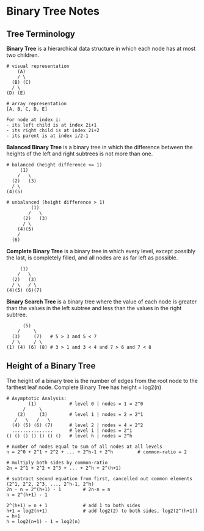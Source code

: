 # Binary Tree Notes

## Tree Terminology

**Binary Tree** is a hierarchical data structure in which each node has at most two children.

```
# visual representation
    (A)
    / \
  (B) (C)
  / \
(D) (E)

# array representation
[A, B, C, D, E]

For node at index i:
- its left child is at index 2i+1
- its right child is at index 2i+2
- its parent is at index i/2-1
```

**Balanced Binary Tree** is a binary tree in which the difference between the heights of the left and right subtrees is not more than one.

```
# balanced (height difference <= 1)
     (1)
    /   \
  (2)   (3)
  / \
(4)(5)

# unbalanced (height difference > 1)
         (1)
        /   \
      (2)   (3)
      / \
    (4)(5)
    /
  (6)
```

**Complete Binary Tree** is a binary tree in which every level, except possibly the last, is completely filled, and all nodes are as far left as possible.

```
     (1)
    /   \
  (2)   (3)
  / \   / \
(4)(5) (6)(7)
```

**Binary Search Tree** is a binary tree where the value of each node is greater than the values in the left subtree and less than the values in the right subtree.

```
      (5)
    /     \
  (3)     (7)   # 5 > 3 and 5 < 7
  / \     / \
(1) (4) (6) (8) # 3 > 1 and 3 < 4 and 7 > 6 and 7 < 8
```

## Height of a Binary Tree

The height of a binary tree is the number of edges from the root node to the farthest leaf node.
Complete Binary Tree has height = log2(n)

```
# Asymptotic Analysis:
        (1)            # level 0 | nodes = 1 = 2^0
      /     \
    (2)     (3)        # level 1 | nodes = 2 = 2^1
   /   \   /   \
  (4) (5) (6) (7)      # level 2 | nodes = 4 = 2^2
  ...............      # level i | nodes = 2^i
() () () () () () ()   # level h | nodes = 2^h

# number of nodes equal to sum of all nodes at all levels
n = 2^0 + 2^1 + 2^2 + ... + 2^h-1 + 2^h         # common-ratio = 2

# multiply both sides by common-ratio
2n = 2^1 + 2^2 + 2^3 + ... + 2^h + 2^(h+1)

# subtract second equation from first, cancelled out common elements (2^1, 2^2, 2^3, ..., 2^h-1, 2^h)
2n - n = 2^(h+1) - 1        # 2n-n = n
n = 2^(h+1) - 1

2^(h+1) = n + 1             # add 1 to both sides
h+1 = log2(n+1)             # add log2(2) to both sides, log2(2^(h+1)) = h+1
h = log2(n+1) - 1 = log2(n)
```
